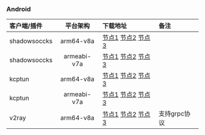### Android
| 客户端/插件 | 平台架构 | 下载地址 | 备注 |
| :---         |     :---:      |          :--- |          :--- |
| shadowsoccks   | arm64-v8a     | <a href="https://raw.githubusercontent.com/yiguihai/shadowsocks_install/dev/usr/app/shadowsoccks-arm64-v8a.apk">节点1</a> <a href="https://cdn.jsdelivr.net/gh/yiguihai/shadowsocks_install@dev/usr/app/shadowsoccks-arm64-v8a.apk">节点2</a> <a href="https://proxy.freecdn.workers.dev/?url=https://raw.githubusercontent.com/yiguihai/shadowsocks_install/dev/usr/app/shadowsoccks-arm64-v8a.apk">节点3</a>    | |
| shadowsoccks   | armeabi-v7a     | <a href="https://raw.githubusercontent.com/yiguihai/shadowsocks_install/dev/usr/app/shadowsoccks-armeabi-v7a.apk">节点1</a> <a href="https://cdn.jsdelivr.net/gh/yiguihai/shadowsocks_install@dev/usr/app/shadowsoccks-armeabi-v7a.apk">节点2</a> <a href="https://proxy.freecdn.workers.dev/?url=https://raw.githubusercontent.com/yiguihai/shadowsocks_install/dev/usr/app/shadowsoccks-armeabi-v7a.apk">节点3</a>    | |
| kcptun   | arm64-v8a     | <a href="https://raw.githubusercontent.com/yiguihai/shadowsocks_install/dev/usr/app/kcptun-arm64-v8a.apk">节点1</a> <a href="https://cdn.jsdelivr.net/gh/yiguihai/shadowsocks_install@dev/usr/app/kcptun-arm64-v8a.apk">节点2</a> <a href="https://proxy.freecdn.workers.dev/?url=https://raw.githubusercontent.com/yiguihai/shadowsocks_install/dev/usr/app/kcptun-arm64-v8a.apk">节点3</a>    | |
| kcptun   | armeabi-v7a     | <a href="https://raw.githubusercontent.com/yiguihai/shadowsocks_install/dev/usr/app/kcptun-armeabi-v7a.apk">节点1</a> <a href="https://cdn.jsdelivr.net/gh/yiguihai/shadowsocks_install@dev/usr/app/kcptun-armeabi-v7a.apk">节点2</a> <a href="https://proxy.freecdn.workers.dev/?url=https://raw.githubusercontent.com/yiguihai/shadowsocks_install/dev/usr/app/kcptun-armeabi-v7a.apk">节点3</a>    | |
| v2ray   | arm64-v8a     | <a href="https://raw.githubusercontent.com/yiguihai/shadowsocks_install/dev/usr/app/v2ray-arm64-v8a.apk">节点1</a> <a href="https://cdn.jsdelivr.net/gh/yiguihai/shadowsocks_install@dev/usr/app/v2ray-arm64-v8a.apk">节点2</a> <a href="https://proxy.freecdn.workers.dev/?url=https://raw.githubusercontent.com/yiguihai/shadowsocks_install/dev/usr/app/v2ray-arm64-v8a.apk">节点3</a>    | 支持grpc协议 |
